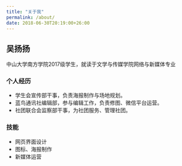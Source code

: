 ```yaml
---
title: "关于我"
permalink: /about/
date: 2018-06-30T20:19:00+26:00
---
```


## 吴扬扬

中山大学南方学院2017级学生，就读于文学与传媒学院网络与新媒体专业

### 个人经历
- 学生会宣传部干事，负责海报制作与场地规划。
- 蓝鸟通讯社编辑部，参与编辑工作，负责修图、微信平台运营。
- 社团联合会监察部干事，为社团服务、管理社团。

### 技能
- 网页界面设计
- 图标、海报制作
- 新媒体运营

